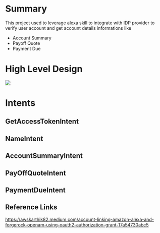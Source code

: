 # Summary

This project used to leverage alexa skill to integrate with IDP provider to verify user account and get account details informations like
 - Account Summary
 - Payoff Quote
 - Payment Due

# High Level Design


![](https://github.com/raamc21/alexa-ask-accountlinking/blob/main/Alexa-ASK.png)

# Intents

 ## GetAccessTokenIntent
 ## NameIntent
 ## AccountSummaryIntent
 ## PayOffQuoteIntent
 ## PaymentDueIntent


## Reference Links
https://awskarthik82.medium.com/account-linking-amazon-alexa-and-forgerock-openam-using-oauth2-authorization-grant-17a54730abc5
